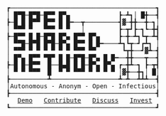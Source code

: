 <center>
<pre>
┏───────────────────────────────────────┓
│ █▀█─█▀█─█▀▀ █▀▄             ┣─┻┓│ █╋──┫
┣─█ █ █▀▀ █▀▀ █ █━──┳─────────┫▓─╋╋──╋─┓│
│ ▀▀▀ ▀   ▀▀▀ ▀ ▀   │         ┣─┳┛┣─┓┗─╋┫
┣─█▀▀ █ █─█▀█ █▀▄ █▀▀ █▀▄     ┣─╋─┻┓┗┳─┻┫
│ ▀▀█─█▀█ █▀█─█▀▄ █▀▀ █ █━────┻┓┗┳─┛┏┻┓ │
│ ▀▀▀ ▀ ▀ ▀ ▀ ▀ ▀ ▀▀▀ ▀▀       ┗┳╋──┛▓┻─┫
│ █▀▄ █▀▀ ▀█▀ █ █─█▀█─█▀▄ █ █━──╋╋───┳──┫
┣─█ █─█▀▀  █──█▄█ █ █─█▀▄ █▀▄ ┏─╋┻─┓ ┣─┳┫
│ ▀ ▀ ▀▀▀  █  ▀ ▀ ▀▀▀ ▀ ▀ ▀ ▀ │▓╋──╋┓│ █│
┣──────────┻──────────────────┻─┻──┻┻┻──┫
│Autonomous - Anonym - Open - Infectious│
┣───────────────────────────────────────┫
 <a href="https://opensharednetwork.com/">Demo</a>   <a href="https://github.com/OpenSharedNetwork/OpenSharedNetwork">Contribute</a>   <a href="https://github.com/OpenSharedNetwork/OpenSharedNetwork/discussions">Discuss</a>   <a href="demo">Invest</a>
┗───────────────────────────────────────┛
</pre>
</center>
